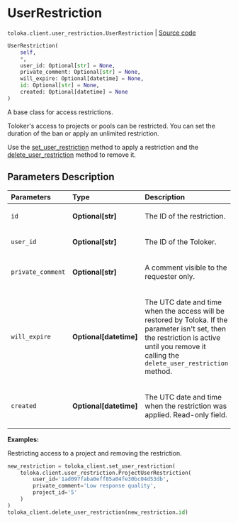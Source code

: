 # UserRestriction
`toloka.client.user_restriction.UserRestriction` | [Source code](https://github.com/Toloka/toloka-kit/blob/v1.2.3/src/client/user_restriction.py#L25)

```python
UserRestriction(
    self,
    *,
    user_id: Optional[str] = None,
    private_comment: Optional[str] = None,
    will_expire: Optional[datetime] = None,
    id: Optional[str] = None,
    created: Optional[datetime] = None
)
```

A base class for access restrictions.


Toloker's access to projects or pools can be restricted.
You can set the duration of the ban or apply an unlimited restriction.

Use the [set_user_restriction](toloka.client.TolokaClient.set_user_restriction.md) method to apply a restriction
and the [delete_user_restriction](toloka.client.TolokaClient.delete_user_restriction.md) method to remove it.

## Parameters Description

| Parameters | Type | Description |
| :----------| :----| :-----------|
`id`|**Optional\[str\]**|<p>The ID of the restriction.</p>
`user_id`|**Optional\[str\]**|<p>The ID of the Toloker.</p>
`private_comment`|**Optional\[str\]**|<p>A comment visible to the requester only.</p>
`will_expire`|**Optional\[datetime\]**|<p>The UTC date and time when the access will be restored by Toloka. If the parameter isn&#x27;t set, then the restriction is active until you remove it calling the `delete_user_restriction` method.</p>
`created`|**Optional\[datetime\]**|<p>The UTC date and time when the restriction was applied. Read-only field.</p>

**Examples:**

Restricting access to a project and removing the restriction.

```python
new_restriction = toloka_client.set_user_restriction(
    toloka.client.user_restriction.ProjectUserRestriction(
        user_id='1ad097faba0eff85a04fe30bc04d53db',
        private_comment='Low response quality',
        project_id='5'
    )
)
toloka_client.delete_user_restriction(new_restriction.id)
```
